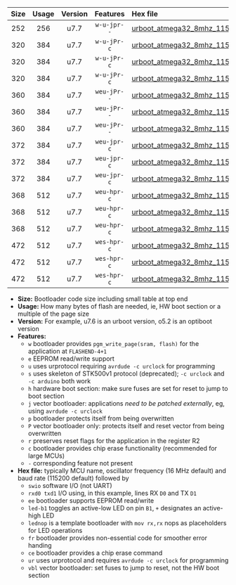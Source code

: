 |Size|Usage|Version|Features|Hex file|
|:-:|:-:|:-:|:-:|:--|
|252|256|u7.7|`w-u-jpr--`|[urboot_atmega32_8mhz_115200bps_swio_rxd0_txd1_ur_vbl.hex](https://raw.githubusercontent.com/stefanrueger/urboot.hex/main/mcus/atmega32/fcpu_8mhz/115200_bps/urboot_atmega32_8mhz_115200bps_swio_rxd0_txd1_ur_vbl.hex)|
|320|384|u7.7|`w-u-jPr-c`|[urboot_atmega32_8mhz_115200bps_swio_rxd0_txd1_led+b0_fr_ce_ur_vbl.hex](https://raw.githubusercontent.com/stefanrueger/urboot.hex/main/mcus/atmega32/fcpu_8mhz/115200_bps/urboot_atmega32_8mhz_115200bps_swio_rxd0_txd1_led+b0_fr_ce_ur_vbl.hex)|
|320|384|u7.7|`w-u-jPr-c`|[urboot_atmega32_8mhz_115200bps_swio_rxd0_txd1_led+b7_fr_ce_ur_vbl.hex](https://raw.githubusercontent.com/stefanrueger/urboot.hex/main/mcus/atmega32/fcpu_8mhz/115200_bps/urboot_atmega32_8mhz_115200bps_swio_rxd0_txd1_led+b7_fr_ce_ur_vbl.hex)|
|320|384|u7.7|`w-u-jPr-c`|[urboot_atmega32_8mhz_115200bps_swio_rxd0_txd1_lednop_fr_ce_ur_vbl.hex](https://raw.githubusercontent.com/stefanrueger/urboot.hex/main/mcus/atmega32/fcpu_8mhz/115200_bps/urboot_atmega32_8mhz_115200bps_swio_rxd0_txd1_lednop_fr_ce_ur_vbl.hex)|
|360|384|u7.7|`weu-jPr--`|[urboot_atmega32_8mhz_115200bps_swio_rxd0_txd1_ee_led+b0_fr_ur_vbl.hex](https://raw.githubusercontent.com/stefanrueger/urboot.hex/main/mcus/atmega32/fcpu_8mhz/115200_bps/urboot_atmega32_8mhz_115200bps_swio_rxd0_txd1_ee_led+b0_fr_ur_vbl.hex)|
|360|384|u7.7|`weu-jPr--`|[urboot_atmega32_8mhz_115200bps_swio_rxd0_txd1_ee_led+b7_fr_ur_vbl.hex](https://raw.githubusercontent.com/stefanrueger/urboot.hex/main/mcus/atmega32/fcpu_8mhz/115200_bps/urboot_atmega32_8mhz_115200bps_swio_rxd0_txd1_ee_led+b7_fr_ur_vbl.hex)|
|360|384|u7.7|`weu-jPr--`|[urboot_atmega32_8mhz_115200bps_swio_rxd0_txd1_ee_lednop_fr_ur_vbl.hex](https://raw.githubusercontent.com/stefanrueger/urboot.hex/main/mcus/atmega32/fcpu_8mhz/115200_bps/urboot_atmega32_8mhz_115200bps_swio_rxd0_txd1_ee_lednop_fr_ur_vbl.hex)|
|372|384|u7.7|`weu-jpr-c`|[urboot_atmega32_8mhz_115200bps_swio_rxd0_txd1_ee_led+b0_fr_ce_ur_vbl.hex](https://raw.githubusercontent.com/stefanrueger/urboot.hex/main/mcus/atmega32/fcpu_8mhz/115200_bps/urboot_atmega32_8mhz_115200bps_swio_rxd0_txd1_ee_led+b0_fr_ce_ur_vbl.hex)|
|372|384|u7.7|`weu-jpr-c`|[urboot_atmega32_8mhz_115200bps_swio_rxd0_txd1_ee_led+b7_fr_ce_ur_vbl.hex](https://raw.githubusercontent.com/stefanrueger/urboot.hex/main/mcus/atmega32/fcpu_8mhz/115200_bps/urboot_atmega32_8mhz_115200bps_swio_rxd0_txd1_ee_led+b7_fr_ce_ur_vbl.hex)|
|372|384|u7.7|`weu-jpr-c`|[urboot_atmega32_8mhz_115200bps_swio_rxd0_txd1_ee_lednop_fr_ce_ur_vbl.hex](https://raw.githubusercontent.com/stefanrueger/urboot.hex/main/mcus/atmega32/fcpu_8mhz/115200_bps/urboot_atmega32_8mhz_115200bps_swio_rxd0_txd1_ee_lednop_fr_ce_ur_vbl.hex)|
|368|512|u7.7|`weu-hpr-c`|[urboot_atmega32_8mhz_115200bps_swio_rxd0_txd1_ee_led+b0_fr_ce_ur.hex](https://raw.githubusercontent.com/stefanrueger/urboot.hex/main/mcus/atmega32/fcpu_8mhz/115200_bps/urboot_atmega32_8mhz_115200bps_swio_rxd0_txd1_ee_led+b0_fr_ce_ur.hex)|
|368|512|u7.7|`weu-hpr-c`|[urboot_atmega32_8mhz_115200bps_swio_rxd0_txd1_ee_led+b7_fr_ce_ur.hex](https://raw.githubusercontent.com/stefanrueger/urboot.hex/main/mcus/atmega32/fcpu_8mhz/115200_bps/urboot_atmega32_8mhz_115200bps_swio_rxd0_txd1_ee_led+b7_fr_ce_ur.hex)|
|368|512|u7.7|`weu-hpr-c`|[urboot_atmega32_8mhz_115200bps_swio_rxd0_txd1_ee_lednop_fr_ce_ur.hex](https://raw.githubusercontent.com/stefanrueger/urboot.hex/main/mcus/atmega32/fcpu_8mhz/115200_bps/urboot_atmega32_8mhz_115200bps_swio_rxd0_txd1_ee_lednop_fr_ce_ur.hex)|
|472|512|u7.7|`wes-hpr-c`|[urboot_atmega32_8mhz_115200bps_swio_rxd0_txd1_ee_led+b0_fr_ce.hex](https://raw.githubusercontent.com/stefanrueger/urboot.hex/main/mcus/atmega32/fcpu_8mhz/115200_bps/urboot_atmega32_8mhz_115200bps_swio_rxd0_txd1_ee_led+b0_fr_ce.hex)|
|472|512|u7.7|`wes-hpr-c`|[urboot_atmega32_8mhz_115200bps_swio_rxd0_txd1_ee_led+b7_fr_ce.hex](https://raw.githubusercontent.com/stefanrueger/urboot.hex/main/mcus/atmega32/fcpu_8mhz/115200_bps/urboot_atmega32_8mhz_115200bps_swio_rxd0_txd1_ee_led+b7_fr_ce.hex)|
|472|512|u7.7|`wes-hpr-c`|[urboot_atmega32_8mhz_115200bps_swio_rxd0_txd1_ee_lednop_fr_ce.hex](https://raw.githubusercontent.com/stefanrueger/urboot.hex/main/mcus/atmega32/fcpu_8mhz/115200_bps/urboot_atmega32_8mhz_115200bps_swio_rxd0_txd1_ee_lednop_fr_ce.hex)|

- **Size:** Bootloader code size including small table at top end
- **Usage:** How many bytes of flash are needed, ie, HW boot section or a multiple of the page size
- **Version:** For example, u7.6 is an urboot version, o5.2 is an optiboot version
- **Features:**
  + `w` bootloader provides `pgm_write_page(sram, flash)` for the application at `FLASHEND-4+1`
  + `e` EEPROM read/write support
  + `u` uses urprotocol requiring `avrdude -c urclock` for programming
  + `s` uses skeleton of STK500v1 protocol (deprecated); `-c urclock` and `-c arduino` both work
  + `h` hardware boot section: make sure fuses are set for reset to jump to boot section
  + `j` vector bootloader: applications *need to be patched externally*, eg, using `avrdude -c urclock`
  + `p` bootloader protects itself from being overwritten
  + `P` vector bootloader only: protects itself and reset vector from being overwritten
  + `r` preserves reset flags for the application in the register R2
  + `c` bootloader provides chip erase functionality (recommended for large MCUs)
  + `-` corresponding feature not present
- **Hex file:** typically MCU name, oscillator frequency (16 MHz default) and baud rate (115200 default) followed by
  + `swio` software I/O (not UART)
  + `rxd0 txd1` I/O using, in this example, lines RX `D0` and TX `D1`
  + `ee` bootloader supports EEPROM read/write
  + `led-b1` toggles an active-low LED on pin `B1`, `+` designates an active-high LED
  + `lednop` is a template bootloader with `mov rx,rx` nops as placeholders for LED operations
  + `fr` bootloader provides non-essential code for smoother error handing
  + `ce` bootloader provides a chip erase command
  + `ur` uses urprotocol and requires `avrdude -c urclock` for programming
  + `vbl` vector bootloader: set fuses to jump to reset, not the HW boot section
